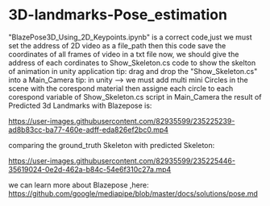 # 3D-landmarks-Pose_estimation
"BlazePose3D_Using_2D_Keypoints.ipynb" is a correct code,just we must set the address of 2D video as a file_path 
then this code save the coordinates of all frames of video in a txt file
now, we should give the address of each cordinates to Show_Skeleton.cs  code to show the skelton of animation in unity application
tip: drag and drop  the "Show_Skeleton.cs" into a Main_Camera 
tip: in unity --> we must add multi mini Circles in the scene with the corespond material then assigne each circle to each corespond variable of Show_Skeleton.cs script in Main_Camera
the result of Predicted 3d Landmarks with Blazepose is:




https://user-images.githubusercontent.com/82935599/235225239-ad8b83cc-ba77-460e-adff-eda826ef2bc0.mp4

comparing the ground_truth Skeleton with predicted Skeleton:


https://user-images.githubusercontent.com/82935599/235225446-35619024-0e2d-462a-b84c-54e6f310c27a.mp4

we can learn more about Blazepose ,here:
https://github.com/google/mediapipe/blob/master/docs/solutions/pose.md
